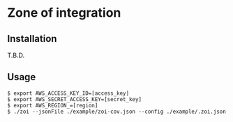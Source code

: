 # Zone of integration

## Installation
T.B.D.

## Usage

```
$ export AWS_ACCESS_KEY_ID=[access_key]
$ export AWS_SECRET_ACCESS_KEY=[secret_key]
$ export AWS_REGION_=[region]
$ ./zoi --jsonFile ./example/zoi-cov.json --config ./example/.zoi.json
```

